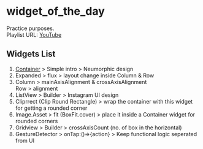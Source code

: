 # widget_of_the_day

Practice purposes.<br> Playlist URL: [YouTube](https://www.youtube.com/watch?v=X47zIAGIJNE&list=PLlvRDpXh1Se5LTJZDrUF9h1_1AT4Raxjd)

## Widgets List

1. [Container](/lib/1_container) > Simple intro > Neumorphic design
2. Expanded > flux > layout change inside Column & Row
3. Column > mainAxisAlignment & crossAxisAlignment<br>
   Row > alignment
4. ListView > Builder > Instagram UI design
5. Cliprrect (Clip Round Rectangle) > wrap the container with this widget for getting a rounded corner
6. Image.Asset > fit (BoxFit.cover) > place it inside a Container widget for rounded corners
7. Gridview > Builder > crossAxisCount (no. of box in the horizontal)
8. GestureDetector > onTap:()=>{action} > Keep functional logic seperated from UI
